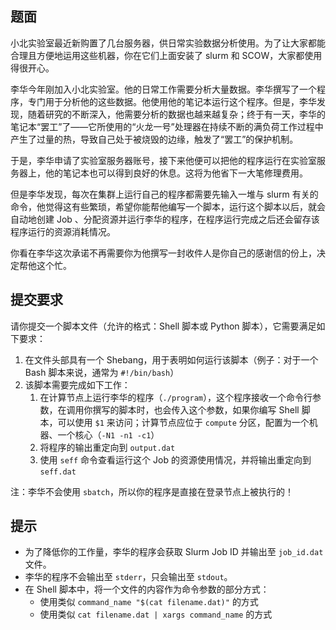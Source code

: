 ## 题面

小北实验室最近新购置了几台服务器，供日常实验数据分析使用。为了让大家都能合理且方便地运用这些机器，你在它们上面安装了 slurm 和 SCOW，大家都使用得很开心。

李华今年刚加入小北实验室。他的日常工作需要分析大量数据。李华撰写了一个程序，专门用于分析他的这些数据。他使用他的笔记本运行这个程序。但是，李华发现，随着研究的不断深入，他需要分析的数据也越来越复杂；终于有一天，李华的笔记本“罢工”了——它所使用的“火龙一号”处理器在持续不断的满负荷工作过程中产生了过量的热，导致自己处于被烧毁的边缘，触发了“罢工”的保护机制。

于是，李华申请了实验室服务器账号，接下来他便可以把他的程序运行在实验室服务器上，他的笔记本也可以得到良好的休息。这将为他省下一大笔修理费用。

但是李华发现，每次在集群上运行自己的程序都需要先输入一堆与 slurm 有关的命令，他觉得这有些繁琐，希望你能帮他编写一个脚本，运行这个脚本以后，就会自动地创建 Job 、分配资源并运行李华的程序，在程序运行完成之后还会留存该程序运行的资源消耗情况。

你看在李华这次承诺不再需要你为他撰写一封收件人是你自己的感谢信的份上，决定帮他这个忙。

## 提交要求

请你提交一个脚本文件（允许的格式：Shell 脚本或 Python 脚本），它需要满足如下要求：

1. 在文件头部具有一个 Shebang，用于表明如何运行该脚本（例子：对于一个 Bash 脚本来说，通常为 `#!/bin/bash`）
2. 该脚本需要完成如下工作：
   1. 在计算节点上运行李华的程序（`./program`），这个程序接收一个命令行参数，在调用你撰写的脚本时，也会传入这个参数，如果你编写 Shell 脚本，可以使用 `$1` 来访问；计算节点应位于 `compute` 分区，配置为一个机器、一个核心（`-N1 -n1 -c1`）
   2. 将程序的输出重定向到 `output.dat`
   3. 使用 `seff` 命令查看运行这个 Job 的资源使用情况，并将输出重定向到 `seff.dat`

注：李华不会使用 `sbatch`，所以你的程序是直接在登录节点上被执行的！

## 提示

- 为了降低你的工作量，李华的程序会获取 Slurm Job ID 并输出至 `job_id.dat` 文件。
- 李华的程序不会输出至 `stderr`，只会输出至 `stdout`。
- 在 Shell 脚本中，将一个文件的内容作为命令参数的部分方式：
  - 使用类似 `command_name "$(cat filename.dat)"` 的方式
  - 使用类似 `cat filename.dat | xargs command_name` 的方式
